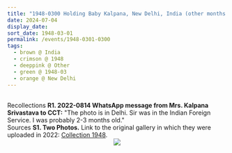 ```yaml
---
title: "1948-0300 Holding Baby Kalpana, New Delhi, India (other months 02 and 04)"
date: 2024-07-04
display_date: 
sort_date: 1948-03-01
permalink: /events/1948-0301-0300
tags:
  - brown @ India
  - crimson @ 1948
  - deeppink @ Other
  - green @ 1948-03
  - orange @ New Delhi
---
```


<br>

<wave-list>
  <list-title color="DarkSeaGreen" width="65"> Recollections</list-title>
  <list-item color="BlanchedAlmond" width="280"><b>R1. 2022-0814 WhatsApp message from Mrs. Kalpana Srivastava to CCT:</b> "The photo is in Delhi. Sir was in the Indian Foreign Service. I was probably 2-3 months old."</list-item>
</wave-list>

<br>

<wave-list>
  <list-title color="DarkSeaGreen" width="40">Sources</list-title>
  <list-item color="BlanchedAlmond"  width="280"><b>S1. Two Photos.</b> Link to the original gallery in which they were uploaded in 2022: <a href="https://eternalmoments.smugmug.com/Collections/Mrs-Kalpana-Srivastava-Collection/1948/">Collection 1948</a>.</list-item>
</wave-list>

<div style="text-align: center"><img src="https://pub-bcc3cbe9b1e94ba1ac28915f7a3900fa.r2.dev/1948-0300_Holding_Baby_Kalpana_New_Delhi_India_(other_months_02_and_04)_01_Version_2_(Mrs._Kalpana_Srivastava_Collection).png" /></div>